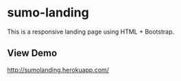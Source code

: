 # sumo-landing
This is a responsive landing page using HTML + Bootstrap.

## View Demo
http://sumolanding.herokuapp.com/
